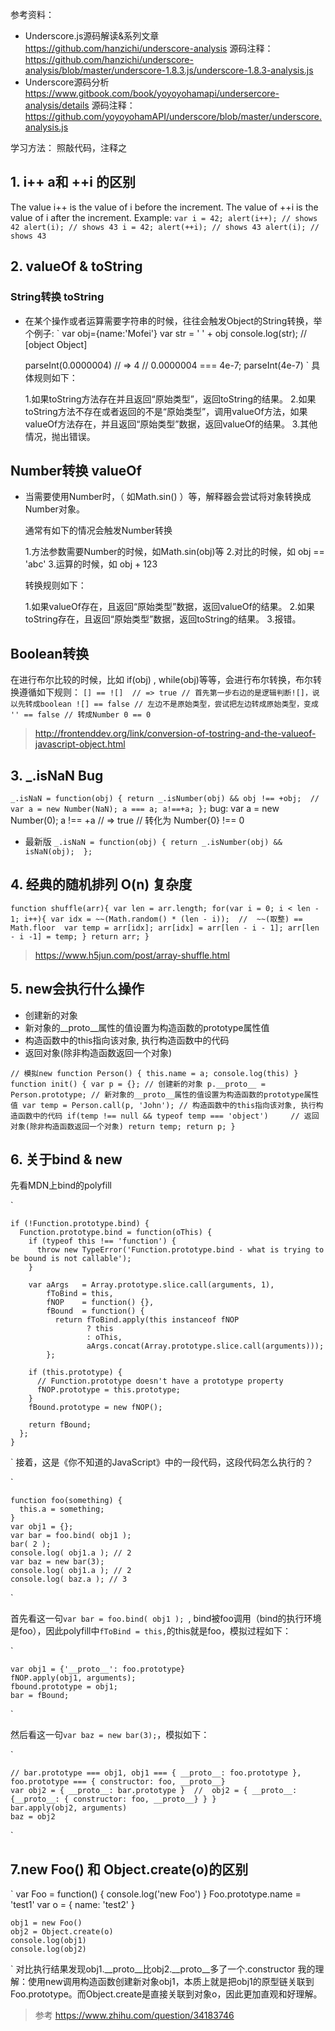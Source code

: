  参考资料：

  * Underscore.js源码解读&系列文章 
    https://github.com/hanzichi/underscore-analysis 
    源码注释：https://github.com/hanzichi/underscore-analysis/blob/master/underscore-1.8.3.js/underscore-1.8.3-analysis.js
  * Underscore源码分析 
    https://www.gitbook.com/book/yoyoyohamapi/undersercore-analysis/details
    源码注释：https://github.com/yoyoyohamAPI/underscore/blob/master/underscore.analysis.js


学习方法： 照敲代码，注释之


## 1.  i++ a和 ++i 的区别
  The value i++ is the value of i before the increment. The value of ++i is the value of i after the increment.
  Example:
    `
      var i = 42;
      alert(i++); // shows 42
      alert(i); // shows 43
      i = 42;
      alert(++i); // shows 43
      alert(i); // shows 43
    `

## 2. valueOf & toString

### String转换 toString
* 在某个操作或者运算需要字符串的时候，往往会触发Object的String转换，举个例子:
  `
    var obj={name:'Mofei'}
    var str = ' ' + obj
    console.log(str);  //   [object Object]

    parseInt(0.0000004)  // => 4   // 0.0000004 === 4e-7; parseInt(4e-7)
  `
  具体规则如下：

  1.如果toString方法存在并且返回“原始类型”，返回toString的结果。
  2.如果toString方法不存在或者返回的不是“原始类型”，调用valueOf方法，如果valueOf方法存在，并且返回“原始类型”数据，返回valueOf的结果。
  3.其他情况，抛出错误。

## Number转换 valueOf
* 当需要使用Number时，（ 如Math.sin() ）等，解释器会尝试将对象转换成Number对象。

  通常有如下的情况会触发Number转换

  1.方法参数需要Number的时候，如Math.sin(obj)等
  2.对比的时候，如 obj == 'abc'
  3.运算的时候，如 obj + 123

  转换规则如下：

  1.如果valueOf存在，且返回“原始类型”数据，返回valueOf的结果。
  2.如果toString存在，且返回“原始类型”数据，返回toString的结果。
  3.报错。

## Boolean转换
在进行布尔比较的时候，比如 if(obj) , while(obj)等等，会进行布尔转换，布尔转换遵循如下规则：
`
  [] == ![]  // => true
  // 首先第一步右边的是逻辑判断![]，说以先转成boolean ![] == false
  // 左边不是原始类型，尝试把左边转成原始类型，变成 '' == false
  // 转成Number 0 == 0
`
> http://frontenddev.org/link/conversion-of-tostring-and-the-valueof-javascript-object.html

## 3. _.isNaN Bug
  `_.isNaN = function(obj) {
      return _.isNumber(obj) && obj !== +obj;  // var a = new Number(NaN); a === a; a!==+a;
    };`
bug: var a = new Number(0);  a !== +a // => true // 转化为 Number{0} !== 0 
* 最新版
  `_.isNaN = function(obj) {
    return _.isNumber(obj) && isNaN(obj); 
  };`

## 4.  经典的随机排列 O(n) 复杂度
  `
  function shuffle(arr){
    var len = arr.length;
    for(var i = 0; i < len - 1; i++){
      var idx = ~~(Math.random() * (len - i));  //  ~~(取整) == Math.floor 
      var temp = arr[idx];
      arr[idx] = arr[len - i - 1];
      arr[len - i -1] = temp;
    }
    return arr;
  }
  `
> https://www.h5jun.com/post/array-shuffle.html

## 5. new会执行什么操作

* 创建新的对象
* 新对象的__proto__属性的值设置为构造函数的prototype属性值
* 构造函数中的this指向该对象, 执行构造函数中的代码
* 返回对象(除非构造函数返回一个对象)

` // 模拟new
  function Person() { this.name = a; console.log(this) }
  function init() {
    var p = {}; // 创建新的对象
    p.__proto__ = Person.prototype; // 新对象的__proto__属性的值设置为构造函数的prototype属性值
    var temp = Person.call(p, 'John'); // 构造函数中的this指向该对象, 执行构造函数中的代码
    if(temp !== null && typeof temp === 'object')     // 返回对象(除非构造函数返回一个对象)
      return temp;
    return p;
  }
`

## 6. 关于bind & new
先看MDN上bind的polyfill

  `
 
    if (!Function.prototype.bind) {
      Function.prototype.bind = function(oThis) {
        if (typeof this !== 'function') {
          throw new TypeError('Function.prototype.bind - what is trying to be bound is not callable');
        }

        var aArgs   = Array.prototype.slice.call(arguments, 1),
            fToBind = this,
            fNOP    = function() {},
            fBound  = function() {
              return fToBind.apply(this instanceof fNOP
                     ? this
                     : oThis,
                     aArgs.concat(Array.prototype.slice.call(arguments)));
            };

        if (this.prototype) {
          // Function.prototype doesn't have a prototype property
          fNOP.prototype = this.prototype; 
        }
        fBound.prototype = new fNOP();

        return fBound;
      };
    }
    
  `
接着，这是《你不知道的JavaScript》中的一段代码，这段代码怎么执行的？

  `
  
    function foo(something) {
      this.a = something;
    }
    var obj1 = {};
    var bar = foo.bind( obj1 ); 
    bar( 2 );
    console.log( obj1.a ); // 2
    var baz = new bar(3);
    console.log( obj1.a ); // 2
    console.log( baz.a ); // 3
  `

首先看这一句`var bar = foo.bind( obj1 ); `, bind被foo调用（bind的执行环境是foo），因此polyfill中`fToBind = this,`的this就是foo，模拟过程如下：
  
  `
   
    var obj1 = {'__proto__': foo.prototype} 
    fNOP.apply(obj1, arguments);
    fbound.prototype = obj1;
    bar = fBound;
   `

然后看这一句`var baz = new bar(3);`，模拟如下：

  `
  
    // bar.prototype === obj1, obj1 === { __proto__: foo.prototype }, foo.prototype === { constructor: foo, __proto__} 
    var obj2 = { __proto__: bar.prototype }  //  obj2 = { __proto__: {__proto__: { constructor: foo, __proto__} } }
    bar.apply(obj2, arguments)
    baz = obj2
  `
## 7.new Foo() 和 Object.create(o)的区别
  `
    var Foo = function() {
      console.log('new Foo')
    }
    Foo.prototype.name = 'test1'
    var o = { name: 'test2' }

    obj1 = new Foo()
    obj2 = Object.create(o)
    console.log(obj1)
    console.log(obj2)
  `
  对比执行结果发现obj1.__proto__比obj2.__proto__多了一个.constructor
  我的理解：使用new调用构造函数创建新对象obj1，本质上就是把obj1的原型链关联到Foo.prototype。而Object.create是直接关联到对象o，因此更加直观和好理解。 

  > 参考 https://www.zhihu.com/question/34183746